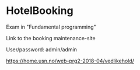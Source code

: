 # HotelBooking
Exam in "Fundamental programming" 


Link to the booking maintenance-site

User/password: admin/admin

https://home.usn.no/web-prg2-2018-04/vedlikehold/

